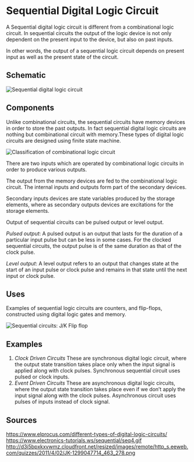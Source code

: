 # Sequential Digital Logic Circuit

A Sequential digital logic circuit is different from a combinational logic circuit. In sequential circuits the output of the logic device is not only dependent on the present input to the device, but also on past inputs.

In other words, the output of a sequential logic circuit depends on present input as well as the present state of the circuit.

## Schematic
![Sequential digital logic circuit](https://www.elprocus.com/wp-content/uploads/2014/01/Sequential-digital-logic-circuit.jpg)

## Components

Unlike combinational circuits, the sequential circuits have memory devices in order to store the past outputs. In fact sequential digital logic circuits are nothing but combinational circuit with memory.These types of digital logic circuits are designed using finite state machine.

![Classification of combinational logic circuit](https://www.elprocus.com/wp-content/uploads/2014/01/comb3.gif)

There are two inputs which are operated by combinational logic circuits in order to produce various outputs.

The output from the memory devices are fed to the combinational logic circuit. The internal inputs and outputs form part of the secondary devices.

Secondary inputs devices are state variables produced by the storage elements, where as secondary outputs devices are excitations for the storage elements.

Output of sequential circuits can be pulsed output or level output.

*Pulsed output*: A pulsed output is an output that lasts for the duration of a particular input pulse but can be less in some cases. For the clocked sequential circuits, the output pulse is of the same duration as that of the clock pulse.

*Level output*: A level output refers to an output that changes state at the start of an input pulse or clock pulse and remains in that state until the next input or clock pulse.

## Uses

Examples of sequential logic circuits are counters, and flip-flops, constructed using digital logic gates and memory.

![Sequential circuits: J/K Flip flop](https://www.elprocus.com/wp-content/uploads/2014/01/JK-1299047714_463_278.png)

## Examples

1. *Clock Driven Circuits*
    These are synchronous digital logic circuit, where the output state transition takes place only when the input signal is applied along with clock pulses. Synchronous sequential circuit uses pulsed or clock inputs.
2. *Event Driven Circuits*
    These are asynchronous digital logic circuits, where the output state transition takes place even if we don’t apply the input signal along with the clock pulses. Asynchronous circuit uses pulses of inputs instead of clock signal.

## Sources

https://www.elprocus.com/different-types-of-digital-logic-circuits/
https://www.electronics-tutorials.ws/sequential/seq4.gif
http://d3i5bpxkxvwmz.cloudfront.net/resized/images/remote/http_s.eeweb.com/quizzes/2011/4/02/JK-1299047714_463_278.png
